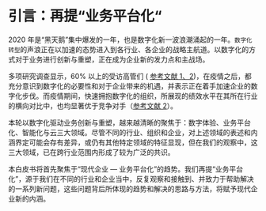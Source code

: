 # 引言：再提“业务平台化“

2020 年是“黑天鹅”集中爆发的一年，也是数字化新一波浪潮涌起的一年。`数字化转型`的声浪正在以加速的态势进入到各行业、各企业的战略主航道。以数字化的方式对于业务进行创新与重塑，正在成为企业新的发力点和主战场。

多项研究调查显示，60% 以上的受访高管们 ( [参考文献 1、2](../8-ref.md#ref-1))，在疫情之后，都充分意识到数字化的必要性和对于企业带来的机遇，并表示正在着手加速企业的数字化步伐。而疫情期间，快速拥抱数字化的组织，所展现的绩效水平在其所在行业的横向对比中，也均显著优于竞争对手（[参考文献 2](../8-ref.md#ref-2)）。

本轮以数字化驱动业务创新与重塑，越来越清晰的聚焦于：数字体验、业务平台化、智能化与云三大领域。尽管不同的行业、组织和企业，对上述领域的表述和内涵界定可能会存有差异，或仍有其他特定领域的特征显现，但在我们的观察中，这三大领域，已在跨行业范围内形成了较为广泛的共识。

本白皮书将首先聚焦于“现代企业 — 业务平台化”的趋势。我们再提“业务平台化”，源于我们在不同的行业和企业当中，反复观察和接触到、并致力于帮助解决的一系列新问题，这些问题背后所体现的趋势和解决的思路与方法，将赋予现代企业新的内涵。